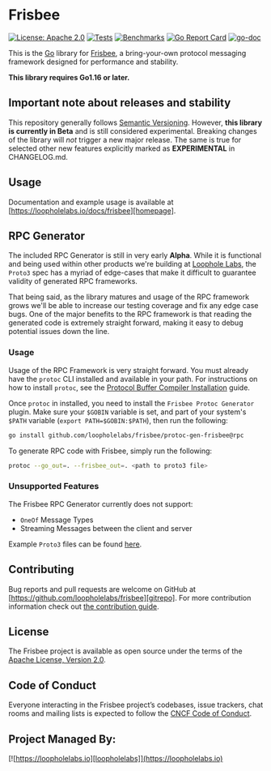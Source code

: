 # Frisbee

[![License: Apache 2.0](https://img.shields.io/badge/License-Apache%202.0-brightgreen.svg)](https://www.apache.org/licenses/LICENSE-2.0)
[![Tests](https://github.com/loopholelabs/frisbee/actions/workflows/tests.yml/badge.svg)](https://github.com/loopholelabs/frisbee/actions/workflows/tests.yml)
[![Benchmarks](https://github.com/loopholelabs/frisbee/actions/workflows/benchmarks.yaml/badge.svg)](https://github.com/loopholelabs/frisbee/actions/workflows/benchmarks.yaml)
[![Go Report Card](https://goreportcard.com/badge/github.com/loopholelabs/frisbee)](https://goreportcard.com/report/github.com/loopholelabs/frisbee)
[![go-doc](https://godoc.org/github.com/loopholelabs/frisbee?status.svg)](https://godoc.org/github.com/loopholelabs/frisbee)

This is the [Go](http://golang.org) library for
[Frisbee](https://loopholelabs.io/docs/frisbee), a bring-your-own protocol messaging framework designed for performance and stability.

**This library requires Go1.16 or later.**

## Important note about releases and stability

This repository generally follows [Semantic Versioning](https://semver.org/). However, **this library is currently in
Beta** and is still considered experimental. Breaking changes of the library will _not_ trigger a new major release. The
same is true for selected other new features explicitly marked as
**EXPERIMENTAL** in CHANGELOG.md.

## Usage

Documentation and example usage is available at [https://loopholelabs.io/docs/frisbee][homepage].

## RPC Generator

The included RPC Generator is still in very early **Alpha**. While it is functional and being used within other products
we're building at [Loophole Labs][loophomepage], the `Proto3` spec has a myriad of edge-cases that make it difficult to
guarantee validity of generated RPC frameworks.

That being said, as the library matures and usage of the RPC framework grows we'll be able to increase our testing
coverage and fix any edge case bugs. One of the major benefits to the RPC framework is that reading the generated code
is extremely straight forward, making it easy to debug potential issues down the line.

### Usage

Usage of the RPC Framework is very straight forward. You must already have the `protoc` CLI installed and available in
your path. For instructions on how to install `protoc`, see
the [Protocol Buffer Compiler Installation](https://grpc.io/docs/protoc-installation/) guide.

Once `protoc` in installed, you need to install the `Frisbee Protoc Generator` plugin. Make sure your `$GOBIN` variable
is set, and part of your system's `$PATH` variable (`export PATH=$GOBIN:$PATH`), then run the following:

```bash
go install github.com/loopholelabs/frisbee/protoc-gen-frisbee@rpc
```

To generate RPC code with Frisbee, simply run the following:

```bash
protoc --go_out=. --frisbee_out=. <path to proto3 file>
```

### Unsupported Features

The Frisbee RPC Generator currently does not support:

- `OneOf` Message Types
- Streaming Messages between the client and server

Example `Proto3` files can be found [here](/protoc-gen-frisbee/examples).

## Contributing

Bug reports and pull requests are welcome on GitHub at [https://github.com/loopholelabs/frisbee][gitrepo]. For more
contribution information check
out [the contribution guide](https://github.com/loopholelabs/frisbee/blob/master/CONTRIBUTING.md).

## License

The Frisbee project is available as open source under the terms of
the [Apache License, Version 2.0](http://www.apache.org/licenses/LICENSE-2.0).

## Code of Conduct

Everyone interacting in the Frisbee project’s codebases, issue trackers, chat rooms and mailing lists is expected to follow the [CNCF Code of Conduct](https://github.com/cncf/foundation/blob/master/code-of-conduct.md).

## Project Managed By:

[![https://loopholelabs.io][loopholelabs]](https://loopholelabs.io)

[gitrepo]: https://github.com/loopholelabs/frisbee
[loopholelabs]: https://cdn.loopholelabs.io/loopholelabs/LoopholeLabsLogo.svg

[homepage]: https://loopholelabs.io/docs/frisbee

[loophomepage]: https://loopholelabs.io